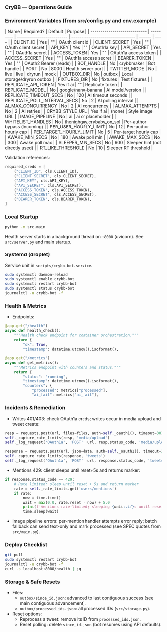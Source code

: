 ### CryBB — Operations Guide

### Environment Variables (from src/config.py and env.example)

| Name                         | Required? | Default                   | Purpose                          |
| ---------------------------- | --------- | ------------------------- | -------------------------------- | ------ | ---- |
| CLIENT_ID                    | Yes       | ""                        | OAuth client id                  |
| CLIENT_SECRET                | Yes       | ""                        | OAuth client secret              |
| API_KEY                      | Yes       | ""                        | OAuth1a key                      |
| API_SECRET                   | Yes       | ""                        | OAuth1a secret                   |
| ACCESS_TOKEN                 | Yes       | ""                        | OAuth1a access token             |
| ACCESS_SECRET                | Yes       | ""                        | OAuth1a access secret            |
| BEARER_TOKEN                 | Yes       | ""                        | OAuth2 Bearer (reads)            |
| BOT_HANDLE                   | No        | crybbmaker                | Bot handle                       |
| PORT                         | No        | 8000                      | Health server port               |
| TWITTER_MODE                 | No        | live                      | live                             | dryrun | mock |
| OUTBOX_DIR                   | No        | outbox                    | Local storage/dryrun outbox      |
| FIXTURES_DIR                 | No        | fixtures                  | Test fixtures                    |
| REPLICATE_API_TOKEN          | Yes if ai | ""                        | Replicate token                  |
| REPLICATE_MODEL              | No        | google/nano-banana        | AI model/version                 |
| REPLICATE_TIMEOUT_SECS       | No        | 120                       | AI timeout seconds               |
| REPLICATE_POLL_INTERVAL_SECS | No        | 2                         | AI polling interval              |
| AI_MAX_CONCURRENCY           | No        | 2                         | AI concurrency                   |
| AI_MAX_ATTEMPTS              | No        | 2                         | AI retries                       |
| CRYBB_STYLE_URL              | Yes if ai | (none)                    | Style image URL                  |
| IMAGE_PIPELINE               | No        | ai                        | ai or placeholder                |
| WHITELIST_HANDLES            | No        | thenighguy,crybaby_on_sol | Per-author bypass (incoming)     |
| PER_USER_HOURLY_LIMIT        | No        | 12                        | Per-author hourly cap            |
| PER_TARGET_HOURLY_LIMIT      | No        | 5                         | Per-target hourly cap            |
| AWAKE_MIN_SECS               | No        | 180                       | Awake poll min                   |
| AWAKE_MAX_SECS               | No        | 300                       | Awake poll max                   |
| SLEEPER_MIN_SECS             | No        | 600                       | Sleeper hint (not directly used) |
| RT_LIKE_THRESHOLD            | No        | 10                        | Sleeper RT threshold             |

Validation references:

```62:71:/Users/juliovivas/Vscode/crybb/src/config.py
required_creds = [
    ("CLIENT_ID", cls.CLIENT_ID),
    ("CLIENT_SECRET", cls.CLIENT_SECRET),
    ("API_KEY", cls.API_KEY),
    ("API_SECRET", cls.API_SECRET),
    ("ACCESS_TOKEN", cls.ACCESS_TOKEN),
    ("ACCESS_SECRET", cls.ACCESS_SECRET),
    ("BEARER_TOKEN", cls.BEARER_TOKEN),
]
```

### Local Startup

```bash
python -m src.main
```

Health server starts in a background thread on `:8000` (uvicorn). See `src/server.py` and main startup.

### Systemd (droplet)

Service unit in `scripts/crybb-bot.service`.

```bash
sudo systemctl daemon-reload
sudo systemctl enable crybb-bot
sudo systemctl restart crybb-bot
sudo systemctl status crybb-bot
journalctl -u crybb-bot -f
```

### Health & Metrics

- Endpoints:

```23:31:/Users/juliovivas/Vscode/crybb/src/server.py
@app.get("/health")
async def health_check():
    """Health check endpoint for container orchestration."""
    return {
        "ok": True,
        "timestamp": datetime.utcnow().isoformat(),
```

```36:46:/Users/juliovivas/Vscode/crybb/src/server.py
@app.get("/metrics")
async def get_metrics():
    """Metrics endpoint with counters and status."""
    return {
        "status": "running",
        "timestamp": datetime.utcnow().isoformat(),
        "counters": {
            "processed": metrics["processed"],
            "ai_fail": metrics["ai_fail"],
```

### Incidents & Remediation

- Writes 401/403: check OAuth1a creds; writes occur in media upload and tweet create:

```309:316:/Users/juliovivas/Vscode/crybb/src/x_v2.py
resp = requests.post(url, files=files, auth=self._oauth1(), timeout=30)
self._capture_rate_limits(resp, 'media/upload')
self._log_request('OAuth1a', 'POST', url, resp.status_code, 'media/upload')
```

```350:353:/Users/juliovivas/Vscode/crybb/src/x_v2.py
response = requests.post(url, json=data, auth=self._oauth1(), timeout=30)
self._capture_rate_limits(response, 'tweets')
self._log_request('OAuth1a', 'POST', url, response.status_code, 'tweets')
```

- Mentions 429: client sleeps until reset+5s and returns marker:

```223:231:/Users/juliovivas/Vscode/crybb/src/x_v2.py
if response.status_code == 429:
    # Rate limited: sleep until reset + 5s and return marker
    rate = self._rate_limits.get('users/mentions')
    if rate:
        now = time.time()
        wait = max(0.0, rate.reset - now) + 5.0
        print(f"Mentions rate-limited; sleeping {wait:.1f}s until reset+5s")
        time.sleep(wait)
```

- Image pipeline errors: per-mention handler attempts error reply; batch fallback can send text-only and mark processed (see SPEC quotes from `src/main.py`).

### Deploy Checklist

```bash
git pull
sudo systemctl restart crybb-bot
journalctl -u crybb-bot -f
curl -s localhost:8000/health | jq .
```

### Storage & Safe Resets

- Files:
  - `outbox/since_id.json`: advanced to last contiguous success (see main contiguous advancement).
  - `outbox/processed_ids.json`: all processed IDs (`src/storage.py`).
- Reset options:
  - Reprocess a tweet: remove its ID from `processed_ids.json`.
  - Reset polling: delete `since_id.json` (bot resumes using API defaults).
